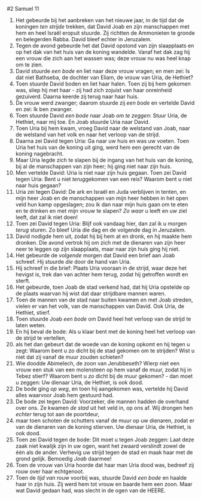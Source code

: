 #2 Samuel 11
1. Het gebeurde bij het aanbreken van het nieuwe jaar, in de tijd dat de koningen *ten strijde* trekken, dat David Joab en zijn manschappen met hem en heel Israël eropuit stuurde. Zij richtten de Ammonieten te gronde en belegerden Rabba. David bleef echter in Jeruzalem.
2. Tegen de avond gebeurde het dat David opstond van zijn slaapplaats en op het dak van het huis van de koning wandelde. Vanaf het dak zag hij een vrouw die zich aan het wassen was; deze vrouw nu was heel knap om te zien.
3. David stuurde *een bode* en liet naar deze vrouw vragen; en men zei: Is dat niet Bathseba, de dochter van Eliam, de vrouw van Uria, de Hethiet?
4. Toen stuurde David boden en liet haar halen. Toen zij bij hem gekomen was, sliep hij met haar - zij had zich zojuist van haar onreinheid gezuiverd. Daarna keerde zij terug naar haar huis.
5. De vrouw werd zwanger; daarom stuurde zij *een bode* en vertelde David en zei: Ik ben zwanger.
6. Toen stuurde David *een bode* naar Joab *om te zeggen*: Stuur Uria, de Hethiet, naar mij toe. En Joab stuurde Uria naar David.
7. Toen Uria bij hem kwam, vroeg David naar de welstand van Joab, naar de welstand van het volk en naar het verloop van de strijd.
8. Daarna zei David tegen Uria: Ga naar uw huis en was uw voeten. Toen Uria het huis van de koning uit ging, werd hem een gerecht van de koning nagebracht.
9. Maar Uria legde zich te slapen bij de ingang van het huis van de koning, bij al de manschappen van zijn heer; hij ging niet naar zijn huis.
10. Men vertelde David: Uria is niet naar zijn huis gegaan. Toen zei David tegen Uria: Bent u niet *terug*gekomen van een reis? Waarom bent u niet naar huis gegaan?
11. Uria zei tegen David: De ark en Israël en Juda verblijven in tenten, en mijn heer Joab en de manschappen van mijn heer hebben in het open veld hun kamp opgeslagen; zou ík dan naar mijn huis gaan om te eten en te drinken en met mijn vrouw te slapen? *Zo waar* u leeft en uw ziel leeft, dat zal ik niet doen!
12. Toen zei David tegen Uria: Blijf ook vandaag hier, dan zal ik u morgen *terug* sturen. Zo bleef Uria die dag en de volgende dag in Jeruzalem.
13. David nodigde hem uit, zodat hij bij hem at en dronk, en hij maakte hem dronken. Die avond vertrok hij om zich met de dienaren van zijn heer neer te leggen op zijn slaapplaats, maar naar zijn huis ging hij niet.
14. Het gebeurde de *volgende* morgen dat David een brief aan Joab schreef. Hij stuurde *die* door de hand van Uria.
15. Hij schreef in die brief: Plaats Uria vooraan in de strijd, waar deze het hevigst is, trek dan van achter hem terug, zodat hij getroffen wordt en sterft.
16. Het gebeurde, toen Joab de stad verkend had, dat hij Uria opstelde op de plaats waarvan hij wist dat daar strijdbare mannen waren.
17. Toen de mannen van de stad naar buiten kwamen en met Joab streden, vielen er van het volk, van de manschappen van David. Ook Uria, de Hethiet, stierf.
18. Toen stuurde Joab *een bode* om David heel het verloop van de strijd te laten weten.
19. En hij beval de bode: Als u klaar bent met de koning heel het verloop van de strijd te vertellen,
20. als het dan gebeurt dat de woede van de koning opkomt en hij tegen u zegt: Waarom bent u zo dicht bij de stad gekomen om te strijden? Wist u niet dat zij vanaf de muur zouden schieten?
21. Wie doodde Abimelech, de zoon van Jerubbeseth? Wierp niet een vrouw een stuk van een molensteen op hem vanaf de muur, zodat hij in Tebez stierf? Waarom bent u *zo* dicht bij de muur gekomen? - dan moet u zeggen: Uw dienaar Uria, de Hethiet, is ook dood.
22. De bode ging *op weg*, en toen hij aangekomen was, vertelde hij David alles waarvoor Joab hem gestuurd had.
23. De bode zei tegen David: Voorzeker, die mannen hadden de overhand over ons. Ze kwamen *de stad* uit het veld in, op ons af. Wij drongen hen *echter* terug tot aan de poortdeur,
24. maar toen schoten de schutters vanaf de muur op uw dienaren, zodat er van de dienaren van de koning stierven. Uw dienaar Uria, de Hethiet, is ook dood.
25. Toen zei David tegen de bode: Dit moet u tegen Joab zeggen: Laat deze zaak niet kwalijk zijn in uw ogen, want het zwaard verslindt zowel de één als de ander. Verhevig uw strijd tegen de stad en maak haar met de grond gelijk. Bemoedig *Joab* daarmee!
26. Toen de vrouw van Uria hoorde dat haar man Uria dood was, bedreef zij rouw over haar echtgenoot.
27. Toen de *tijd van* rouw voorbij was, stuurde David *een bode* en haalde haar in zijn huis. Zij werd hem tot vrouw en baarde hem een zoon. Maar wat David gedaan had, was slecht in de ogen van de HEERE.
